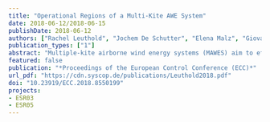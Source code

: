 ```yaml
---
title: "Operational Regions of a Multi-Kite AWE System"
date: 2018-06-12/2018-06-15
publishDate: 2018-06-12
authors: ["Rachel Leuthold", "Jochem De Schutter", "Elena Malz", "Giovanni Licitra", "Sebastien Gros", "Moritz Diehl"]
publication_types: ["1"]
abstract: "Multiple-kite airborne wind energy systems (MAWES) aim to efficiently harvest the stronger, less-intermittent winds at high altitude without material-intensive towers. Solving a series of optimal control problems for two-kite MAWES, we show that pumping-cycle MAWES have three distinct operational regions: Region I, where power is consumed to stay aloft; Region II, where the power harvesting factor grows until the design wind speed; and Region III, where the power extraction is curtailed so as to respect the physical limitations of the system. The actuator disk (AD) method is arguably the simplest tool to model aerodynamic induction effects, though its validity is limited. In this paper, we show that AD is not valid for Region I."
featured: false
publication: "*Proceedings of the European Control Conference (ECC)*"
url_pdf: "https://cdn.syscop.de/publications/Leuthold2018.pdf"
doi: "10.23919/ECC.2018.8550199"
projects:
- ESR03
- ESR05
---
```


